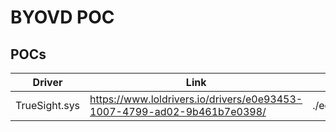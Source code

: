# BYOVD POC

## POCs

| Driver | Link | POC | Type | 
| ------------- | ------ | ------ | ------ |
| TrueSight.sys | https://www.loldrivers.io/drivers/e0e93453-1007-4799-ad02-9b461b7e0398/ | ./edrkiller/truesight/ | EDR Killer |